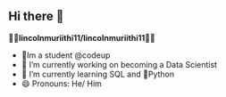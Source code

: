 ## Hi there 👊

**👨‍💻lincolnmuriithi11/lincolnmuriithi11👨‍💻** 
- 🧠Im a student @codeup 
- 🔭 I’m currently working on becoming a Data Scientist
- 🌱 I’m currently learning SQL and 🐍Python 
- 😄 Pronouns: He/ Him 

